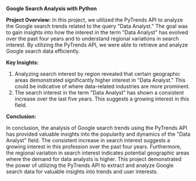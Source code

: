 **Google Search Analysis with Python**

**Project Overview:**
In this project, we utilized the PyTrends API to analyze the Google search trends related to the query "Data Analyst." The goal was to gain insights into how the interest in the term "Data Analyst" has evolved over the past four years and to understand regional variations in search interest. By utilizing the PyTrends API, we were able to retrieve and analyze Google search data efficiently.

**Key Insights:**
1) Analyzing search interest by region revealed that certain geographic areas demonstrated significantly higher interest in "Data Analyst." This could be indicative of where data-related industries are more prominent.
2) The search interest in the term "Data Analyst" has shown a consistent increase over the last five years. This suggests a growing interest in this field.

**Conclusion:**

In conclusion, the analysis of Google search trends using the PyTrends API has provided valuable insights into the popularity and dynamics of the "Data Analyst" field. The consistent increase in search interest suggests a growing interest in this profession over the past four years. 
Furthermore, the regional variation in search interest indicates potential geographic areas where the demand for data analysts is higher. This project demonstrated the power of utilizing the PyTrends API to extract and analyze Google search data for valuable insights into trends and user interests. 
